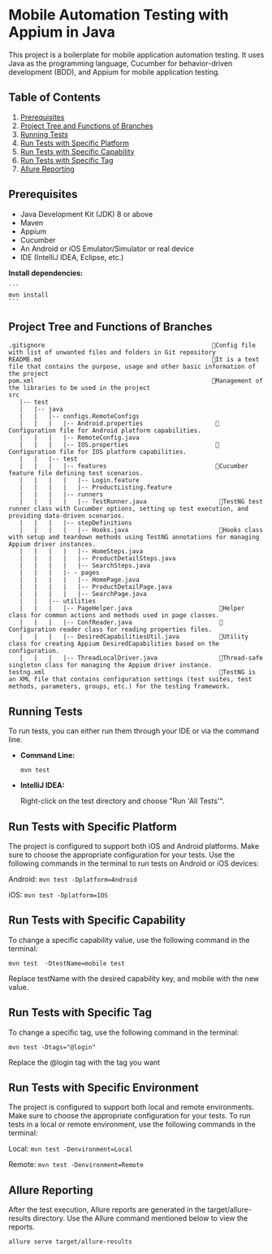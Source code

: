 # Mobile Automation Testing with Appium in Java

This project is a boilerplate for mobile application automation testing. It uses Java as the programming language,
Cucumber for behavior-driven development (BDD), and Appium for mobile application testing.

## Table of Contents

1. [Prerequisites](#prerequisites)
2. [Project Tree and Functions of Branches](#project-tree-and-functions-of-branches)
4. [Running Tests](#running-tests)
5. [Run Tests with Specific Platform](#run-tests-with-specific-platform)
6. [Run Tests with Specific Capability](#run-tests-with-specific-capability)
7. [Run Tests with Specific Tag](#run-tests-with-specific-tag)
8. [Allure Reporting](#allure-reporting)
  

## Prerequisites

- Java Development Kit (JDK) 8 or above
- Maven
- Appium
- Cucumber
- An Android or iOS Emulator/Simulator or real device
- IDE (IntelliJ IDEA, Eclipse, etc.)

 **Install dependencies:**

    ```
    mvn install
    ```


## Project Tree and Functions of Branches
```
.gitignore                                              📍Config file with list of unwanted files and folders in Git repository
README.md                                               📍It is a text file that contains the purpose, usage and other basic information of the project
pom.xml                                                 📍Management of the libraries to be used in the project
src
   |-- test
   |   |-- java
   |   |   |-- configs.RemoteConfigs
   |   |   |   |-- Android.properties                    📍Configuration file for Android platform capabilities.
   |   |   |   |-- RemoteConfig.java
   |   |   |   |-- IOS.properties                        📍Configuration file for IOS platform capabilities.
   |   |   |-- test
   |   |   |   |-- features                              📍Cucumber feature file defining test scenarios.
   |   |   |   |   |-- Login.feature
   |   |   |   |   |-- ProductListing.feature
   |   |   |   |-- runners
   |   |   |   |   |-- TestRunner.java                    📍TestNG test runner class with Cucumber options, setting up test execution, and providing data-driven scenarios.
   |   |   |   |-- stepDefinitions
   |   |   |   |   |-- Hooks.java                         📍Hooks class with setup and teardown methods using TestNG annotations for managing Appium driver instances.
   |   |   |   |   |-- HomeSteps.java
   |   |   |   |   |-- ProductDetailSteps.java
   |   |   |   |   |-- SearchSteps.java
   |   |   |   |- - pages
   |   |   |   |   |-- HomePage.java
   |   |   |   |   |-- ProductDetailPage.java
   |   |   |   |   |-- SearchPage.java
   |   |   |-- utilities
   |   |   |   |-- PageHelper.java                        📍Helper class for common actions and methods used in page classes.
   |   |   |   |-- ConfReader.java                        📍Configuration reader class for reading properties files.
   |   |   |   |-- DesiredCapabilitiesUtil.java           📍Utility class for creating Appium DesiredCapabilities based on the configuration.
   |   |   |   |-- ThreadLocalDriver.java                 📍Thread-safe singleton class for managing the Appium driver instance.
testng.xml                                                📍TestNG is an XML file that contains configuration settings (test suites, test methods, parameters, groups, etc.) for the testing framework.

```




## Running Tests

To run tests, you can either run them through your IDE or via the command line.

- **Command Line:**

    ```
    mvn test
    ```

- **IntelliJ IDEA:**

  Right-click on the test directory and choose "Run 'All Tests'".


## Run Tests with Specific Platform

The project is configured to support both iOS and Android platforms. Make sure to choose the appropriate configuration for your tests. Use the following commands in the terminal to run tests on Android or iOS devices:

Android: ``` mvn test -Dplatform=Android ```

iOS:  ```mvn test -Dplatform=IOS ```


## Run Tests with Specific Capability

To change a specific capability value, use the following command in the terminal:

```mvn test  -DtestName=mobile test```

Replace testName with the desired capability key, and mobile with the new value.


## Run Tests with Specific Tag

To change a specific tag, use the following command in the terminal:

```mvn test -Dtags="@login"```

Replace the @login tag with the tag you want


## Run Tests with Specific Environment

The project is configured to support both local and remote environments. Make sure to choose the appropriate configuration for your tests. To run tests in a local or remote environment, use the following commands in the terminal:

Local: ``` mvn test -Denvironment=Local ```

Remote:  ```mvn test -Denvironment=Remote ```


## Allure Reporting

After the test execution, Allure reports are generated in the target/allure-results directory. Use the Allure command mentioned below to view the reports.

```allure serve target/allure-results```

